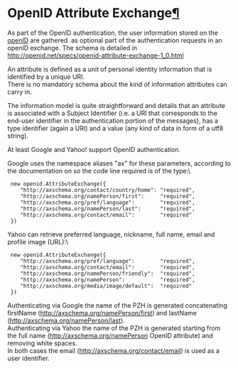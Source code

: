 OpenID Attribute Exchange[¶](#OpenID-Attribute-Exchange)
========================================================

As part of the OpenID authentication, the user information stored on the
[openID](http://openid.net) are gathered. as optional part of the
authentication requests in an openID exchange. The schema is detailed in
<http://openid.net/specs/openid-attribute-exchange-1_0.html>

An attribute is defined as a unit of personal identity information that
is identified by a unique URI.\
There is no mandatory schema about the kind of information attributes
can carry in.

The information model is quite straightforward and details that an
attribute is associated with a Subject Identifier (i.e. a URI that
corresponds to the end-user identifier in the authentication portion of
the messages), has a type identifier (again a URI) and a value (any kind
of data in form of a utf8 string).

At least Google and Yahoo! support OpenID authentication.

Google uses the namespace aliases "ax" for these parameters, according
to the documentation on so the code line required is of the type:\

     new openid.AttributeExchange({
        "http://axschema.org/contact/country/home": "required",
        "http://axschema.org/namePerson/first":     "required",
        "http://axschema.org/pref/language":        "required",
        "http://axschema.org/namePerson/last":      "required",
        "http://axschema.org/contact/email":        "required" 
     })

Yahoo can retrieve preferred language, nickname, full name, email and
profile image (URL):\

     new openid.AttributeExchange({
        "http://axschema.org/pref/language":        "required",
        "http://axschema.org/contact/email":        "required",
        "http://axschema.org/namePerson/friendly":  "required",
        "http://axschema.org/namePerson":           "required",
        "http://axschema.org/media/image/default":  "required" 
     })

Authenticating via Google the name of the PZH is generated concatenating
firstName (<http://axschema.org/namePerson/first>) and lastName
(<http://axschema.org/namePerson/last>).\
Authenticating via Yahoo the name of the PZH is generated starting from
the full name (<http://axschema.org/namePerson> OpenID attribute) and
removing white spaces.\
In both cases the email (<http://axschema.org/contact/email>) is used as
a user identifier.

